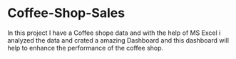 # Coffee-Shop-Sales
In this project I have a Coffee shope data and with the help of MS Excel i analyzed the data and crated a amazing Dashboard and this dashboard will help to enhance the performance of the coffee shop. 
